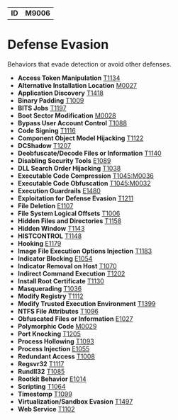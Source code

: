 |||
|--|-----|
|**ID**|**M9006**|

# Defense Evasion #
Behaviors that evade detection or avoid other defenses.

* **Access Token Manipulation** [T1134](https://github.com/MBCProject/mbc-markdown/blob/master/defense-evasion/access-token.md)
* **Alternative Installation Location** [M0027](https://github.com/MBCProject/mbc-markdown/blob/master/defense-evasion/alter-install-location.md)
* **Application Discovery** [T1418](https://github.com/MBCProject/mbc-markdown/blob/master/discovery/app-discover.md)
* **Binary Padding** [T1009](https://github.com/MBCProject/mbc-markdown/blob/master/defense-evasion/binary-pad.md)
* **BITS Jobs** [T1197](https://github.com/MBCProject/mbc-markdown/blob/master/defense-evasion/bits-jobs.md)
* **Boot Sector Modification** [M0028](https://github.com/MBCProject/mbc-markdown/blob/master/defense-evasion/boot-sector-mod.md)
* **Bypass User Account Control** [T1088](https://github.com/MBCProject/mbc-markdown/blob/master/defense-evasion/bypass-user-acct-cntl.md)
* **Code Signing** [T1116](https://github.com/MBCProject/mbc-markdown/blob/master/defense-evasion/code-signing.md)
* **Component Object Model Hijacking** [T1122](https://github.com/MBCProject/mbc-markdown/blob/master/defense-evasion/component-hijack.md)
* **DCShadow** [T1207](https://github.com/MBCProject/mbc-markdown/blob/master/defense-evasion/dcshadow.md)
* **Deobfuscate/Decode Files or Information** [T1140](https://github.com/MBCProject/mbc-markdown/blob/master/defense-evasion/deobfuscate-files.md)
* **Disabling Security Tools** [E1089](https://github.com/MBCProject/mbc-markdown/blob/master/defense-evasion/disable-security-tools.md)
* **DLL Search Order Hijacking** [T1038](https://github.com/MBCProject/mbc-markdown/blob/master/privilege-escalation/dll-search-order-hijack.md)
* **Executable Code Compression** [T1045:M0036](https://github.com/MBCProject/mbc-markdown/blob/master/anti-static-analysis/exe-code-compression.md)
* **Executable Code Obfuscation** [T1045:M0032](https://github.com/MBCProject/mbc-markdown/blob/master/anti-static-analysis/exe-code-obfuscate.md)
* **Execution Guardrails** [E1480](https://github.com/MBCProject/mbc-markdown/blob/master/anti-behavioral-analysis/execution-guardrails.md)
* **Exploitation for Defense Evasion** [T1211](https://github.com/MBCProject/mbc-markdown/blob/master/defense-evasion/exploit-for-defense.md)
* **File Deletion** [E1107](https://github.com/MBCProject/mbc-markdown/blob/master/defense-evasion/file-deletion.md)
* **File System Logical Offsets** [T1006](https://github.com/MBCProject/mbc-markdown/blob/master/defense-evasion/file-sys-logical-offset.md)
* **Hidden Files and Directories** [T1158](https://github.com/MBCProject/mbc-markdown/blob/master/defense-evasion/hidden-files.md)
* **Hidden Window** [T1143](https://github.com/MBCProject/mbc-markdown/blob/master/defense-evasion/hidden-window.md)
* **HISTCONTROL** [T1148](https://github.com/MBCProject/mbc-markdown/blob/master/defense-evasion/histcontrol.md)
* **Hooking** [E1179](https://github.com/MBCProject/mbc-markdown/blob/master/credential-access/hooking.md)
* **Image File Execution Options Injection** [T1183](https://github.com/MBCProject/mbc-markdown/blob/master/defense-evasion/image-file-exe-opt-inj.md)
* **Indicator Blocking** [E1054](https://github.com/MBCProject/mbc-markdown/blob/master/defense-evasion/indicator-blocking.md)
* **Indicator Removal on Host** [T1070](https://github.com/MBCProject/mbc-markdown/blob/master/defense-evasion/indicator-remove-host.md)
* **Indirect Command Execution** [T1202](https://github.com/MBCProject/mbc-markdown/blob/master/defense-evasion/indirect-command.md)
* **Install Root Certificate** [T1130](https://github.com/MBCProject/mbc-markdown/blob/master/defense-evasion/install-root-cert.md)
* **Masquerading** [T1036](https://github.com/MBCProject/mbc-markdown/blob/master/defense-evasion/masquerading.md)
* **Modify Registry** [T1112](https://github.com/MBCProject/mbc-markdown/blob/master/defense-evasion/modify-reg.md)
* **Modify Trusted Execution Environment** [T1399](https://github.com/MBCProject/mbc-markdown/blob/master/defense-evasion/mod-trust-exe-environ.md)
* **NTFS File Attributes** [T1096](https://github.com/MBCProject/mbc-markdown/blob/master/defense-evasion/ntfs-file-attr.md)
* **Obfuscated Files or Information** [E1027](https://github.com/MBCProject/mbc-markdown/blob/master/defense-evasion/obfuscate-files.md)
* **Polymorphic Code** [M0029](https://github.com/MBCProject/mbc-markdown/blob/master/defense-evasion/polymorphic-code.md)
* **Port Knocking** [T1205](https://github.com/MBCProject/mbc-markdown/blob/master/command-and-control/port-knocking.md)
* **Process Hollowing** [T1093](https://github.com/MBCProject/mbc-markdown/blob/master/defense-evasion/process-hollow.md)
* **Process Injection** [E1055](https://github.com/MBCProject/mbc-markdown/blob/master/defense-evasion/process-inject.md)
* **Redundant Access** [T1008](https://github.com/MBCProject/mbc-markdown/blob/master/defense-evasion/redundant-access.md)
* **Regsvr32** [T1117](https://github.com/MBCProject/mbc-markdown/blob/master/defense-evasion/regsvr32.md)
* **Rundll32** [T1085](https://github.com/MBCProject/mbc-markdown/blob/master/defense-evasion/rundll32.md)
* **Rootkit Behavior** [E1014](https://github.com/MBCProject/mbc-markdown/blob/master/defense-evasion/rootkit-behavior.md)
* **Scripting** [T1064](https://github.com/MBCProject/mbc-markdown/blob/master/execution/scripting.md)
* **Timestomp** [T1099](https://github.com/MBCProject/mbc-markdown/blob/master/defense-evasion/timestomp.md)
* **Virtualization/Sandbox Evasion** [T1497](https://github.com/MBCProject/mbc-markdown/blob/master/defense-evasion/virtualization-sandbox-evade.md)
* **Web Service** [T1102](https://github.com/MBCProject/mbc-markdown/blob/master/command-and-control/web-service.md)